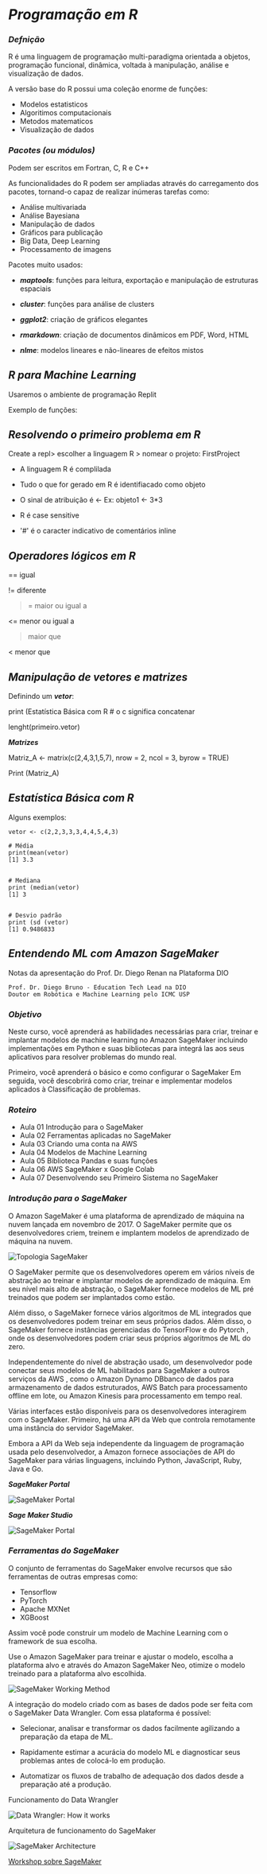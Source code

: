 # ***Programação em R***


### ***Defnição***

R é uma linguagem de programação multi-paradigma orientada a objetos, programação funcional, dinâmica, voltada à manipulação, análise e visualização de dados.


A versão base do R possui uma coleção enorme de funções:

- Modelos estatisticos
- Algoritimos computacionais
- Metodos matematicos
- Visualização de dados


### ***Pacotes (ou módulos)***

Podem ser escritos em Fortran, C, R e C++

As funcionalidades do R podem ser ampliadas através do carregamento dos pacotes, tornand-o capaz de realizar inúmeras tarefas como:

- Análise multivariada
- Análise Bayesiana
- Manipulação de dados
- Gráficos para publicação
- Big Data, Deep Learning
- Processamento de imagens

Pacotes muito usados:

- ***maptools***: funções para leitura, exportação e manipulação de estruturas espaciais

- ***cluster***: funções para análise de clusters

- ***ggplot2***: criação de gráficos elegantes

- ***rmarkdown***: criação de documentos dinâmicos em PDF, Word, HTML

- ***nlme***: modelos lineares e não-lineares de efeitos mistos


## ***R para Machine Learning***

Usaremos o ambiente de programação Replit


Exemplo de funções:


## ***Resolvendo o primeiro problema em R***


Create a repl> escolher a linguagem R > nomear o projeto: FirstProject


- A linguagem R é complilada

- Tudo o que for gerado em R é identifiacado como objeto

- O sinal de atribuição é  <-   Ex: objeto1 <- 3*3

- R é case sensitive


- '#' é o caracter indicativo de comentários inline


## ***Operadores lógicos em R***

== igual

!= diferente

>= maior ou igual a 

<= menor ou igual a

>  maior que

<  menor que


## ***Manipulação de vetores e matrizes***


Definindo um ***vetor***:


print (Estatística Básica com R    # o c significa concatenar


lenght(primeiro.vetor)


***Matrizes***

Matriz_A <- matrix(c(2,4,3,1,5,7), nrow = 2, ncol = 3, byrow = TRUE)

Print (Matriz_A)


## ***Estatística Básica com R***


Alguns exemplos:

```
vetor <- c(2,2,3,3,3,4,4,5,4,3)

# Média
print(mean(vetor) 
[1] 3.3


# Mediana
print (median(vetor)
[1] 3


# Desvio padrão 
print (sd (vetor)
[1] 0.9486833
```



## ***Entendendo ML com Amazon SageMaker***

Notas da apresentação do Prof. Dr. Diego Renan na Plataforma DIO

```
Prof. Dr. Diego Bruno - Education Tech Lead na DIO
Doutor em Robótica e Machine Learning pelo ICMC USP
```

### ***Objetivo***

Neste curso, você aprenderá as habilidades necessárias para criar, treinar e implantar modelos de machine learning no Amazon SageMaker incluindo implementações em Python e suas bibliotecas para integrá las aos seus aplicativos para resolver problemas do mundo real.

Primeiro, você aprenderá o básico e como configurar o SageMaker Em seguida, você descobrirá como criar, treinar e implementar modelos aplicados à Classificação de problemas.


### ***Roteiro***

- Aula 01 Introdução para o SageMaker
- Aula 02 Ferramentas aplicadas no SageMaker
- Aula 03 Criando uma conta na AWS
- Aula 04 Modelos de Machine Learning
- Aula 05 Biblioteca Pandas e suas funções
- Aula 06 AWS SageMaker x Google Colab
- Aula 07 Desenvolvendo seu Primeiro Sistema no SageMaker


### ***Introdução para o SageMaker***


O Amazon SageMaker é uma plataforma de aprendizado de máquina na nuvem lançada em novembro de 2017. O SageMaker permite que os desenvolvedores criem, treinem e implantem modelos de aprendizado de máquina na nuvem.

![Topologia SageMaker](https://drive.google.com/uc?id=1xWOO3TNh3jR-mcQESaHAOLAy1HrjTNkF "SageMaker Topology")


O SageMaker permite que os desenvolvedores operem em vários níveis de abstração ao treinar e implantar modelos de aprendizado de máquina. Em seu nível mais alto de abstração, o SageMaker fornece modelos de ML pré treinados que podem ser implantados como estão.

Além disso, o SageMaker fornece vários algoritmos de ML integrados que os desenvolvedores podem treinar em seus próprios dados. Além disso, o SageMaker fornece instâncias gerenciadas do TensorFlow e do Pytorch , onde os desenvolvedores podem criar seus próprios algoritmos de ML do zero.

Independentemente do nível de abstração usado, um desenvolvedor pode conectar seus modelos de ML habilitados para SageMaker a outros serviços da AWS , como o Amazon Dynamo DBbanco de dados para armazenamento de dados estruturados, AWS Batch para processamento offline em lote, ou Amazon Kinesis para processamento em tempo real.



Várias interfaces estão disponíveis para os desenvolvedores interagirem com o SageMaker. Primeiro, há uma API da Web que controla remotamente uma instância do servidor SageMaker.


Embora a API da Web seja independente da linguagem de programação usada pelo desenvolvedor, a Amazon fornece associações de API do SageMaker para várias linguagens, incluindo Python, JavaScript, Ruby, Java e Go.

***SageMaker Portal***

![SageMaker Portal](https://drive.google.com/uc?id=1VbhJyWQV4e4321W1-q2sMC1lkVUcjZhb "SageMaker Portal")



***Sage Maker Studio***

![SageMaker Portal](https://drive.google.com/uc?id=1OO-2uRAGvRTLTjbKIEZmh2U1JpnPaSzx "Sage Maker Studio")


### ***Ferramentas do SageMaker***

O conjunto de ferramentas do SageMaker envolve recursos que são ferramentas de outras empresas como:

- Tensorflow
- PyTorch
- Apache MXNet
- XGBoost

Assim você pode construir um modelo de Machine Learning com o framework de sua escolha.

Use o Amazon SageMaker para treinar e ajustar o modelo, escolha a plataforma alvo e através do Amazon SageMaker Neo, otimize o modelo treinado para a plataforma alvo escolhida.

![](https://drive.google.com/uc?id=1lN_C0dXNhaZ_pmpkhAzu_5wPSFzn9Nkr "SageMaker Working Method")

A integração do modelo criado com as bases de dados pode ser feita com o SageMaker Data Wrangler. Com essa plataforma é possível:

- Selecionar, analisar e transformar os dados facilmente agilizando a preparação da etapa de ML.

- Rapidamente estimar a acurácia do modelo ML e diagnosticar seus problemas antes de colocá-lo em produção.

- Automatizar os fluxos de trabalho de adequação dos dados desde a preparação até a produção.

Funcionamento do Data Wrangler

![](https://drive.google.com/uc?id=19UCqEuBfJXomdN5QL0svRqX2eX46YspD "Data Wrangler: How it works")

Arquitetura de funcionamento do SageMaker

![](https://drive.google.com/uc?id=1pcpfYOlNx-VjNDlIBLWTdRjjiMb9eLe- "SageMaker Architecture")





[Workshop sobre SageMaker](https://workshop-amazon-sagemaker.readthedocs.io/pt/latest/intro_sagemaker.html)


























































































































































